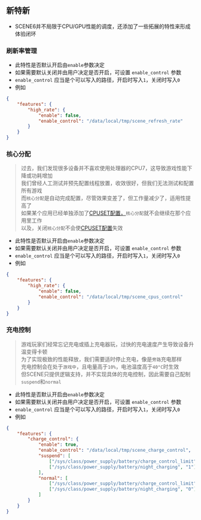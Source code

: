## 新特新
- SCENE6并不局限于CPU/GPU性能的调度，还添加了一些拓展的特性来形成体验闭环


### 刷新率管理
- 此特性是否默认开启由`enable`参数决定
- 如果需要默认关闭并由用户决定是否开启，可设置 `enable_control` 参数
- `enable_control` 应当是个可以写入的路径，开启时写入`1`，关闭时写入`0`
- 例如

```json
{
    "features": {
        "high_rate": {
            "enable": false,
            "enable_control": "/data/local/tmp/scene_refresh_rate"
        }
    }
}
```



### 核心分配
> 过去，我们发现很多设备并不喜欢使用处理器的CPU7，这导致游戏性能下降或功耗增加<br>
> 我们曾经人工测试并预先配置线程放置，收效很好，但我们无法测试和配置所有游戏<br>
> 而`核心分配`是自动完成配置，尽管效果变差了，但工作量减少了，适用性提高了<br>
> 如果某个应用已经单独添加了[CPUSET配置，](./cpuset.md)`核心分配`就不会继续在那个应用里工作<br>
> 以及，关闭`核心分配`不会使[CPUSET配置](./cpuset.md)失效


- 此特性是否默认开启由`enable`参数决定
- 如果需要默认关闭并由用户决定是否开启，可设置 `enable_control` 参数
- `enable_control` 应当是个可以写入的路径，开启时写入`1`，关闭时写入`0`
- 例如

```json
{
    "features": {
        "high_rate": {
            "enable": false,
            "enable_control": "/data/local/tmp/scene_cpus_control"
        }
    }
}
```



### 充电控制
> 游戏玩家们经常忘记充电或插上充电器玩，过快的充电速度产生导致设备升温变得卡顿<br>
> 为了实现极致的性能释放，我们需要适时停止充电，像是`旁路`充电那样<br>
> 充电控制会在处于`游戏中`，且电量高于`10%`，电池温度高于`40°C`时生效<br>
> 但SCENE只提供逻辑支持，并不实现具体的充电控制，因此需要自己配制`suspend`和`normal`


- 此特性是否默认开启由`enable`参数决定
- 如果需要默认关闭并由用户决定是否开启，可设置 `enable_control` 参数
- `enable_control` 应当是个可以写入的路径，开启时写入`1`，关闭时写入`0`
- 例如


```json
{
    "features": {
        "charge_control": {
            "enable": true,
            "enable_control": "/data/local/tmp/scene_charge_control",
            "suspend": [
                ["/sys/class/power_supply/battery/charge_control_limit", "15"],
                ["/sys/class/power_supply/battery/night_charging", "1"]
            ],
            "normal": [
                ["/sys/class/power_supply/battery/charge_control_limit", "0"],
                ["/sys/class/power_supply/battery/night_charging", "0"]
            ]
        }
    }
}
```

